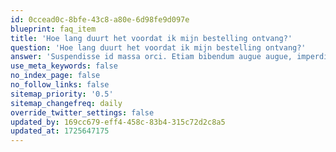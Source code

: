 ```yaml
---
id: 0ccead0c-8bfe-43c8-a80e-6d98fe9d097e
blueprint: faq_item
title: 'Hoe lang duurt het voordat ik mijn bestelling ontvang?'
question: 'Hoe lang duurt het voordat ik mijn bestelling ontvang?'
answer: 'Suspendisse id massa orci. Etiam bibendum augue augue, imperdiet dictum lectus tincidunt sit amet. Nulla et risus in urna consequat pulvinar eu id lectus. Duis dapibus molestie nibh eu gravida. Class aptent taciti sociosqu ad litora torquent per conubia nostra, per inceptos himenaeos.'
use_meta_keywords: false
no_index_page: false
no_follow_links: false
sitemap_priority: '0.5'
sitemap_changefreq: daily
override_twitter_settings: false
updated_by: 169cc679-eff4-458c-83b4-315c72d2c8a5
updated_at: 1725647175
---
```

